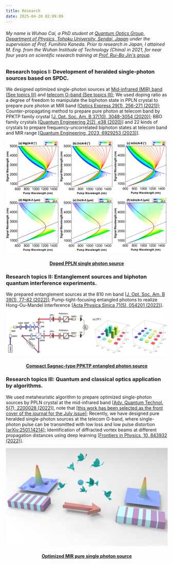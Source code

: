 ```yaml
---
title: Research
date: 2025-04-20 02:09:09
---
```

<!-- 我的 简介 -->

###### My name is Wuhao Cai, a PhD student at [Quantum Optics Group, Department of Physics, Tohoku University, Sendai, Japan](https://sites.google.com/view/tohoku-quonptumics/ "Kaneda Group") under the supervision of Prof. Fumihiro Kaneda. Prior to research in Japan, I attained M. Eng. from the Wuhan Institude of Technology (China) in 2021, for near four years on scientific research training at [Prof. Rui-Bo Jin's group](https://www.qubob.com/ "Jin Group").

### Research topics I: Development of heralded single-photon sources based on SPDC.
We designed optimized single-photon sources at [Mid-infrared (MIR) band (See topics III)](https://doi.org/10.1002/qute.202200028 "Cai2022QUTE") and [telecom O-band (See topics III)](https://arxiv.org/abs/2501.14214 "Cai2025QUTE");
We used doping ratio as a degree of freedom to manipulate the biphoton state in PPLN crystal to prepare pure photon at MIR band [[Optics Express 29(1), 256-271 (2021)](https://doi.org/10.1364/OE.412603/ "Wei2021OE")]; 
Counter-propagating method to prepare pure photon at telecom band by PPKTP family crystal [[J. Opt. Soc. Am. B 37(10), 3048-3054 (2020)](https://doi.org/10.1364/JOSAB.401157 "Cai2020JOSAB")];
BBO family crystals [[Quantum Engineering 2(2), e38 (2020)](https://doi.org/10.1002/que2.38 "Jin2020QUE")] and 22 kinds of crystals to prepare frequency-uncorrelated biphoton states at telecom band and MIR range [[Quantum Engineering, 2023, 6929253 (2023)](https://doi.org/10.1155/2023/6929253 "Cai2023QUE")]. 

![这是图片](research/dopedPPLN.png "dopedPPLN")
<!--[« 返回 Research 页面](/research/) -->
#### [<center><u>Doped PPLN single photon source</u></center>](/research/dopedPPLN)

### Research topics II: Entanglement sources and biphoton quantum interference experiments.
We prepared entanglement sources at the 810 nm band [[J. Opt. Soc. Am. B 39(1), 77-82 (2022)](https://doi.org/10.1364/JOSAB.437808 "Cai2022JOSAB")];
Pump-tight-focusing entangled photons to realize Hong-Ou-Mandel Interference [[Acta Physica Sinica 71(5), 054201 (2022)](https://doi.org/10.7498/aps.71.20211783 "Tian2022")].

![这是图片](/research/LD.jpg "LD")
<!--[« 返回 Research 页面](/research/) -->
#### [<center><u>Compact Sagnac-type PPKTP entangled photon source</u></center>](/research/LD)

### Research topics III: Quantum and classical optics application by algorithms.
We used metaheuristic algorithm to prepare optimized single-photon sources by PPLN crystal at the mid-infrared band [[Adv. Quantum Technol. 5(7), 2200028 (2022)](https://doi.org/10.1002/qute.202200028 "Cai2022QUTE")], note that [[this work has been selected as the front cover of the journal for the July issue](https://doi.org/10.1002/qute.202270071 "Cai2022Cover")];
Recently, we have designed pure heralded single-photon sources at the telecom O-band, where single-photon pulse can be transmitted with low loss and low pulse distortion [[arXiv:2501.14214](https://arxiv.org/abs/2501.14214 "Cai2025QUTE")];
Identification of diffracted vortex beams at different propagation distances using deep learning [[Frontiers in Physics, 10, 843932 (2022)](https://doi.org/10.3389/fphy.2022.843932 "Lv2022")].

![这是图片](/research/OPLN.png "OPLN")
<!--[« 返回 Research 页面](/research/) -->
#### [<center><u>Optimized MIR pure single photon source</u></center>](/research/OPLN)

